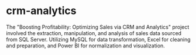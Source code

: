 # crm-analytics
The "Boosting Profitability: Optimizing Sales via CRM and Analytics" project involved the extraction, manipulation, and analysis of sales data sourced from SQL Server. Utilizing MySQL for data transformation, Excel for cleaning and preparation, and Power BI for normalization and visualization.
